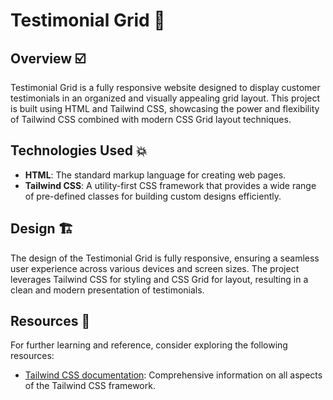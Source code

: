 # Testimonial Grid 📃

## Overview ☑️

Testimonial Grid is a fully responsive website designed to display customer testimonials in an organized and visually appealing grid layout. This project is built using HTML and Tailwind CSS, showcasing the power and flexibility of Tailwind CSS combined with modern CSS Grid layout techniques.

## Technologies Used 💥

- **HTML**: The standard markup language for creating web pages.
- **Tailwind CSS**: A utility-first CSS framework that provides a wide range of pre-defined classes for building custom designs efficiently.

## Design 🏗️

The design of the Testimonial Grid is fully responsive, ensuring a seamless user experience across various devices and screen sizes. The project leverages Tailwind CSS for styling and CSS Grid for layout, resulting in a clean and modern presentation of testimonials.

## Resources 🔗

For further learning and reference, consider exploring the following resources:

- [Tailwind CSS documentation](https://tailwindcss.com/docs): Comprehensive information on all aspects of the Tailwind CSS framework.
